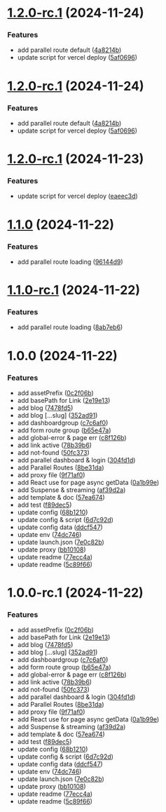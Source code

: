 # [1.2.0-rc.1](https://github.com/yanyunchangfeng/next-ts-template/compare/v1.1.0...v1.2.0-rc.1) (2024-11-24)

### Features

- add parallel route default ([4a8214b](https://github.com/yanyunchangfeng/next-ts-template/commit/4a8214b7e7cd796c085a4685d8724fa2233a1cda))
- update script for vercel deploy ([5af0696](https://github.com/yanyunchangfeng/next-ts-template/commit/5af0696e4d9443f199b6058807540d15ba6e8bab))

# [1.2.0-rc.1](https://github.com/yanyunchangfeng/next-ts-template/compare/v1.1.0...v1.2.0-rc.1) (2024-11-24)

### Features

- add parallel route default ([4a8214b](https://github.com/yanyunchangfeng/next-ts-template/commit/4a8214b7e7cd796c085a4685d8724fa2233a1cda))
- update script for vercel deploy ([5af0696](https://github.com/yanyunchangfeng/next-ts-template/commit/5af0696e4d9443f199b6058807540d15ba6e8bab))

# [1.2.0-rc.1](https://github.com/yanyunchangfeng/next-ts-template/compare/v1.1.0...v1.2.0-rc.1) (2024-11-23)

### Features

- update script for vercel deploy ([eaeec3d](https://github.com/yanyunchangfeng/next-ts-template/commit/eaeec3d6c4f3f07b0884bc58fdc9652f6da0cc87))

# [1.1.0](https://github.com/yanyunchangfeng/next-ts-template/compare/v1.0.0...v1.1.0) (2024-11-22)

### Features

- add parallel route loading ([96144d9](https://github.com/yanyunchangfeng/next-ts-template/commit/96144d9d72786b85a9bb15793ecb0e2f480495ae))

# [1.1.0-rc.1](https://github.com/yanyunchangfeng/next-ts-template/compare/v1.0.0...v1.1.0-rc.1) (2024-11-22)

### Features

- add parallel route loading ([8ab7eb6](https://github.com/yanyunchangfeng/next-ts-template/commit/8ab7eb6293d5d47162d444af86db3e2442f9f65e))

# 1.0.0 (2024-11-22)

### Features

- add assetPrefix ([0c2f06b](https://github.com/yanyunchangfeng/next-ts-template/commit/0c2f06be9d9bd2c4478f06d888da346c2af2e962))
- add basePath for Link ([2e19e13](https://github.com/yanyunchangfeng/next-ts-template/commit/2e19e130d4177f2afe389610f7af62da18b89c7e))
- add blog ([7478fd5](https://github.com/yanyunchangfeng/next-ts-template/commit/7478fd527e3e762b3366a8fa083cf33df26f4c3e))
- add blog [...slug] ([352ad91](https://github.com/yanyunchangfeng/next-ts-template/commit/352ad916e3ab1faad87bea621a0fbe6dc0aeeae0))
- add dashboardgroup ([c7c6af0](https://github.com/yanyunchangfeng/next-ts-template/commit/c7c6af0b0132c592590e722df463ebb3efb914b0))
- add form route group ([b65e47a](https://github.com/yanyunchangfeng/next-ts-template/commit/b65e47a50c3017f10e102fa4eeadacb83f0cf331))
- add global-error & page err ([c8f126b](https://github.com/yanyunchangfeng/next-ts-template/commit/c8f126b0092b7654666e068f66f22be3cdf61d3e))
- add link active ([78b39b6](https://github.com/yanyunchangfeng/next-ts-template/commit/78b39b638fed6e7c4d121cc9769dd7bad7bae3f2))
- add not-found ([50fc373](https://github.com/yanyunchangfeng/next-ts-template/commit/50fc37337b4beab59d6e57bfa675f67d570e3eca))
- add parallel dashboard & login ([304fd1d](https://github.com/yanyunchangfeng/next-ts-template/commit/304fd1dc817ae65be4c4cef2aabf970cbbb0bd68))
- add Parallel Routes ([8be31da](https://github.com/yanyunchangfeng/next-ts-template/commit/8be31dacc877fa773f751a02e6e79d69c96cd58e))
- add proxy file ([9f71af0](https://github.com/yanyunchangfeng/next-ts-template/commit/9f71af0e5fc27a9e2f50cb1583b85846af0e5c22))
- add React use for page async getData ([0a1b99e](https://github.com/yanyunchangfeng/next-ts-template/commit/0a1b99ebe8b4b48032e78d1b75a6cad4abccd8a0))
- add Suspense & streaming ([af39d2a](https://github.com/yanyunchangfeng/next-ts-template/commit/af39d2a8b99c25fe770f25dcb129d0863a9abd3b))
- add template & doc ([57ea674](https://github.com/yanyunchangfeng/next-ts-template/commit/57ea674dfac902850cf06a50a4dba11c8d280a4f))
- add test ([f89dec5](https://github.com/yanyunchangfeng/next-ts-template/commit/f89dec5f6ff014d61b753d940c700e86941d4b87))
- update config ([68b1210](https://github.com/yanyunchangfeng/next-ts-template/commit/68b1210a3b649576d8e86787ab66e354f87c190e))
- update config & script ([6d7c92d](https://github.com/yanyunchangfeng/next-ts-template/commit/6d7c92d9e66a763b069de985c71cca3b58803ce5))
- update config data ([ddcf547](https://github.com/yanyunchangfeng/next-ts-template/commit/ddcf547599c882b9f25ff8f5d261c4ce3206b7c2))
- update env ([74dc746](https://github.com/yanyunchangfeng/next-ts-template/commit/74dc7460b44999be8bae5d1da44134c88d49dbe2))
- update launch.json ([7e0c82b](https://github.com/yanyunchangfeng/next-ts-template/commit/7e0c82b12770f965024afdc887a6e739b3cbe68d))
- update proxy ([bb10108](https://github.com/yanyunchangfeng/next-ts-template/commit/bb10108e0718d963bf3e758eb6ec3293ab0f2dcb))
- update readme ([77ecc4a](https://github.com/yanyunchangfeng/next-ts-template/commit/77ecc4aa6e8624ae0bd491bf5cd2c8aa923554f8))
- update readme ([5c89f66](https://github.com/yanyunchangfeng/next-ts-template/commit/5c89f666c9aa86cd5060d17b5089b9903ba9a12c))

# 1.0.0-rc.1 (2024-11-22)

### Features

- add assetPrefix ([0c2f06b](https://github.com/yanyunchangfeng/next-ts-template/commit/0c2f06be9d9bd2c4478f06d888da346c2af2e962))
- add basePath for Link ([2e19e13](https://github.com/yanyunchangfeng/next-ts-template/commit/2e19e130d4177f2afe389610f7af62da18b89c7e))
- add blog ([7478fd5](https://github.com/yanyunchangfeng/next-ts-template/commit/7478fd527e3e762b3366a8fa083cf33df26f4c3e))
- add blog [...slug] ([352ad91](https://github.com/yanyunchangfeng/next-ts-template/commit/352ad916e3ab1faad87bea621a0fbe6dc0aeeae0))
- add dashboardgroup ([c7c6af0](https://github.com/yanyunchangfeng/next-ts-template/commit/c7c6af0b0132c592590e722df463ebb3efb914b0))
- add form route group ([b65e47a](https://github.com/yanyunchangfeng/next-ts-template/commit/b65e47a50c3017f10e102fa4eeadacb83f0cf331))
- add global-error & page err ([c8f126b](https://github.com/yanyunchangfeng/next-ts-template/commit/c8f126b0092b7654666e068f66f22be3cdf61d3e))
- add link active ([78b39b6](https://github.com/yanyunchangfeng/next-ts-template/commit/78b39b638fed6e7c4d121cc9769dd7bad7bae3f2))
- add not-found ([50fc373](https://github.com/yanyunchangfeng/next-ts-template/commit/50fc37337b4beab59d6e57bfa675f67d570e3eca))
- add parallel dashboard & login ([304fd1d](https://github.com/yanyunchangfeng/next-ts-template/commit/304fd1dc817ae65be4c4cef2aabf970cbbb0bd68))
- add Parallel Routes ([8be31da](https://github.com/yanyunchangfeng/next-ts-template/commit/8be31dacc877fa773f751a02e6e79d69c96cd58e))
- add proxy file ([9f71af0](https://github.com/yanyunchangfeng/next-ts-template/commit/9f71af0e5fc27a9e2f50cb1583b85846af0e5c22))
- add React use for page async getData ([0a1b99e](https://github.com/yanyunchangfeng/next-ts-template/commit/0a1b99ebe8b4b48032e78d1b75a6cad4abccd8a0))
- add Suspense & streaming ([af39d2a](https://github.com/yanyunchangfeng/next-ts-template/commit/af39d2a8b99c25fe770f25dcb129d0863a9abd3b))
- add template & doc ([57ea674](https://github.com/yanyunchangfeng/next-ts-template/commit/57ea674dfac902850cf06a50a4dba11c8d280a4f))
- add test ([f89dec5](https://github.com/yanyunchangfeng/next-ts-template/commit/f89dec5f6ff014d61b753d940c700e86941d4b87))
- update config ([68b1210](https://github.com/yanyunchangfeng/next-ts-template/commit/68b1210a3b649576d8e86787ab66e354f87c190e))
- update config & script ([6d7c92d](https://github.com/yanyunchangfeng/next-ts-template/commit/6d7c92d9e66a763b069de985c71cca3b58803ce5))
- update config data ([ddcf547](https://github.com/yanyunchangfeng/next-ts-template/commit/ddcf547599c882b9f25ff8f5d261c4ce3206b7c2))
- update env ([74dc746](https://github.com/yanyunchangfeng/next-ts-template/commit/74dc7460b44999be8bae5d1da44134c88d49dbe2))
- update launch.json ([7e0c82b](https://github.com/yanyunchangfeng/next-ts-template/commit/7e0c82b12770f965024afdc887a6e739b3cbe68d))
- update proxy ([bb10108](https://github.com/yanyunchangfeng/next-ts-template/commit/bb10108e0718d963bf3e758eb6ec3293ab0f2dcb))
- update readme ([77ecc4a](https://github.com/yanyunchangfeng/next-ts-template/commit/77ecc4aa6e8624ae0bd491bf5cd2c8aa923554f8))
- update readme ([5c89f66](https://github.com/yanyunchangfeng/next-ts-template/commit/5c89f666c9aa86cd5060d17b5089b9903ba9a12c))
